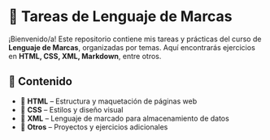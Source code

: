 # 📌 Tareas de Lenguaje de Marcas  

¡Bienvenido/a! Este repositorio contiene mis tareas y prácticas del curso de **Lenguaje de Marcas**, organizadas por temas. Aquí encontrarás ejercicios en **HTML, CSS, XML, Markdown**, entre otros.  

## 📂 Contenido  
- 🔹 **HTML** – Estructura y maquetación de páginas web  
- 🔹 **CSS** – Estilos y diseño visual  
- 🔹 **XML** – Lenguaje de marcado para almacenamiento de datos  
- 🔹 **Otros** – Proyectos y ejercicios adicionales  
